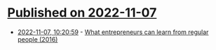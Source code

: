 # [Published on 2022-11-07](index.md)

* [2022-11-07, 10:20:59](https://news.ycombinator.com/item?id=33503961) - [What entrepreneurs can learn from regular people (2016)](https://studio.ribbonfarm.com/p/what-entrepreneurs-can-learn-from)

